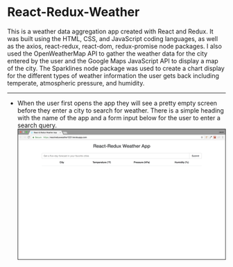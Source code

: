 # React-Redux-Weather
This is a weather data aggregation app created with React and Redux. It was built using the HTML, CSS, and JavaScript coding languages, as well as the axios, react-redux, react-dom, redux-promise node packages. I also used the OpenWeatherMap API to gather the weather data for the city entered by the user and the Google Maps JavaScript API to display a map of the city. The Sparklines node package was used to create a chart display for the different types of weather information the user gets back including temperate, atmospheric pressure, and humidity.

---

- When the user first opens the app they will see a pretty empty screen before they enter a city to search for weather. There is a simple heading with the name of the app and a form input below for the user to enter a search query.
![FIRST SCREEN](/read_me/1-first.png)
